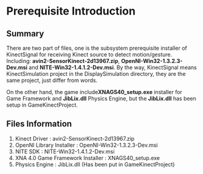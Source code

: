 # Prerequisite Introduction

## Summary
There are two part of files, one is the subsystem prerequisite installer of KinectSignal for receiving Kinect source to detect motion/gesture. Including: **avin2-SensorKinect-2d13967.zip**, **OpenNI-Win32-1.3.2.3-Dev.msi** and **NITE-Win32-1.4.1.2-Dev.msi**.
By the way, KinectSignal means KinectSimulation project in the DisplaySimulation directory, they are the same project, just differ from words.

On the other hand, the game include**XNAGS40_setup.exe** installer for Game Framework and **JibLix.dll** Physics Engine, but the **JibLix.dll** has been setup in GameKinectProject.

## Files Information
1. Kinect Driver : avin2-SensorKinect-2d13967.zip
2. OpenNI Library Installer : OpenNI-Win32-1.3.2.3-Dev.msi
3. NITE SDK : NITE-Win32-1.4.1.2-Dev.msi
4. XNA 4.0 Game Framework Installer : XNAGS40_setup.exe
5. Physics Engine : JibLix.dll (Has been put in GameKinectProject)